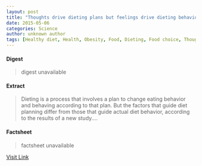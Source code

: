 ```yaml
---
layout: post
title: "Thoughts drive dieting plans but feelings drive dieting behavior, study finds"
date: 2015-05-06
categories: Science
author: unknown author
tags: [Healthy diet, Health, Obesity, Food, Dieting, Food choice, Thought, Weight loss, Behavior, Psychological concepts, Action (philosophy), Psychology, Behavioural sciences, Cognition, Cognitive science, Neuroscience, Emergence]
---
```



#### Digest
>digest unavailable

#### Extract
>Dieting is a process that involves a plan to change eating behavior and behaving according to that plan. But the factors that guide diet planning differ from those that guide actual diet behavior, according to the results of a new study....

#### Factsheet
>factsheet unavailable

[Visit Link](http://feeds.sciencedaily.com/~r/sciencedaily/~3/ae7qbfxwzYs/150505161617.htm)


